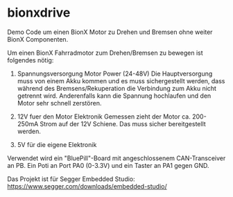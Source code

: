 # bionxdrive
Demo Code um einen BionX Motor zu Drehen und Bremsen ohne weiter BionX Componenten.

Um einen BionX Fahrradmotor zum Drehen/Bremsen zu bewegen ist folgendes nötig:

1. Spannungsversorgung Motor Power (24-48V)
Die Hauptversorgung muss von einem Akku kommen und es muss sichergestellt werden, 
dass während des Bremsens/Rekuperation die Verbindung zum Akku nicht getrennt wird. 
Anderenfalls kann die Spannung hochlaufen und den Motor sehr schnell zerstören.

2. 12V fuer den Motor Elektronik
Gemessen zieht der Motor ca. 200-250mA Strom auf der 12V Schiene. 
Das muss sicher bereitgestellt werden.

3. 5V für die eigene Elektronik

Verwendet wird ein "BluePill"-Board mit angeschlossenem CAN-Transceiver an PB. 
Ein Poti an Port PA0 (0-3.3V) und ein Taster an PA1 gegen GND.

Das Projekt ist für Segger Embedded Studio:
https://www.segger.com/downloads/embedded-studio/
 

